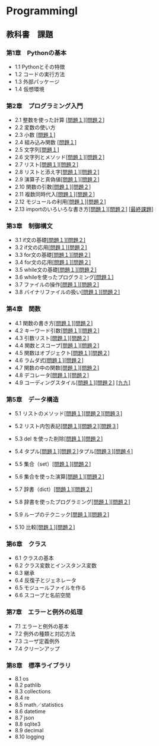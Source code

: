 # ProgrammingI
## 教科書　課題
### 第1章　Pythonの基本
- 1.1 Pythonとその特徴
- 1.2 コードの実行方法
- 1.3 外部パッケージ
- 1.4 仮想環境
### 第2章　プログラミング入門
- 2.1 整数を使った計算 [[問題１]](chapter02/Q_1_1.py)[[問題２]](chapter02/Q_1_2.py)
- 2.2 変数の使い方
- 2.3 小数 [[問題１]](chapter02/Q2_3_1.py)
- 2.4 組み込み関数 [[問題１]](chapter02/Q2_4_1.py)
- 2.5 文字列[[問題１]](chapter02/Q2_5_2.py)
- 2.6 文字列とメソッド[[問題１]](chapter02/Q2_6_1.py)[[問題２]](chapter02/Q2_6_2.py)
- 2.7 リスト[[問題１]](chapter02/Q2_7_1.py)[[問題２]](chapter02/Q2_7_2.py)
- 2.8 リストと添え字[[問題１]](chapter02/Q2_8_1.py)[[問題２]](chapter02/Q2_8_2.py)
- 2.9 演算子と真偽値[[問題１]](chapter02/Q2_9_1.py)[[問題２]](chapter02/Q2_9_2.py)
- 2.10 関数の引数[[問題１]](chapter02/Q2_10_1.py)[[問題２]](chapter02/Q2_10_2.py)
- 2.11 複数同時代入[[問題１]](chapter02/Q2_11_1.py)[[問題２]](chapter02/Q2_11_2.py)
- 2.12 モジュールの利用[[問題１]](chapter02/Q2_12_1.py)[[問題２]](chapter02/Q2_12_2.py)
- 2.13 importのいろいろな書き方[[問題１]](chapter02/Q2_13_1.py)[[問題２]](chapter02/Q2_13_2.py)
[[最終課題]](chapter02/Q2_14_1.py)
### 第3章　制御構文
- 3.1 if文の基礎[[問題１]](chapter03/Q3_1_1.py)[[問題２]](chapter03/Q3_1_2.py)
- 3.2 if文の応用[[問題１]](chapter03/Q3_2_1.py)[[問題２]](chapter03/Q3_2_2.py)
- 3.3 for文の基礎[[問題１]](chapter03/Q3_3_1.py)[[問題２]](chapter03/Q3_3_2.py)
- 3.4 for文の応用[[問題１]](chapter03/Q3_4_1.py)[[問題２]](chapter03/Q3_4_2.py)
- 3.5 while文の基礎[[問題１]](chapter03/Q3_5_1.py)[[問題２]](chapter03/Q3_5_2.py)
- 3.6 whileを使ったプログラミング[[問題１]](chapter03/Q3_6_1.py)
- 3.7 ファイルの操作[[問題１]](chapter03/Q3_7_1.py)[[問題２]](chapter03/Q3_7_2.py)
- 3.8 バイナリファイルの扱い[[問題１]](chapter03/Q3_8_1.py)[[問題２]](chapter03/Q3_8_2.py)
### 第4章　関数
- 4.1 関数の書き方[[問題１]](chapter04/Q4_1_1.py)[[問題２]](chapter04/Q4_1_2.py)
- 4.2 キーワード引数[[問題１]](chapter04/Q4_2_1.py)[[問題２]](chapter04/Q4_2_2.py)
- 4.3 引数リスト[[問題１]](chapter04/Q4_3_1.py)[[問題２]](chapter04/Q4_3_2.py)
- 4.4 関数とスコープ[[問題１]](chapter04/Q4_4_1.py)[[問題２]](chapter04/Q4_4_2.py)
- 4.5 関数はオブジェクト[[問題１]](chapter04/Q4_5_1.py)[[問題２]](chapter04/Q4_5_2.py)
- 4.6 ラムダ式[[問題１]](chapter04/Q4_6_1.py)[[問題２]](chapter04/Q4_6_2.py)
- 4.7 関数の中の関数[[問題１]](chapter04/Q4_7_1.py)[[問題２]](chapter04/Q4_7_2.py)
- 4.8 デコレータ[[問題１]](chapter04/Q4_8_1.py)[[問題２]](chapter04/Q4_8_2.py)
- 4.9 コーディングスタイル[[問題１]](chapter04/Q4_9_1.py)[[問題２]](chapter04/Q4_9_2.py)
[[九九]](chapter04/kuku.py)
### 第5章　データ構造
- 5.1 リストのメソッド[[問題１]](chapter05/Q5_1_1.py)[[問題２]](chapter05/Q5_1_2.py)[[問題３]](chapter05/Q5_1_3.py)
- 5.2 リスト内包表記[[問題１]](chapter05/Q5_2_1.py)[[問題２]](chapter05/Q5_2_2.py)[[問題３]](chapter05/Q5_2_3.py)
- 5.3 del を使った削除[[問題１]](chapter05/Q5_3_1.py)[[問題２]](chapter05/Q5_3_2.py)
- 5.4 タプル[[問題１]](chapter05/Q5_4_1.py)[[問題２]](chapter05/Q5_4_2.py)タプル[[問題３]](chapter05/Q5_4_3.py)[[問題４]](chapter05/Q5_4_4.py)

- 5.5 集合（set）[[問題１]](chapter05/Q5_5_1.py)[[問題２]](chapter05/Q5_5_2.py)
- 5.6 集合を使った演算[[問題１]](chapter05/Q5_6_1.py)[[問題２]](chapter05/Q5_6_2.py)
- 5.7 辞書（dict）[[問題１]](chapter05/Q5_7_1.py)[[問題２]](chapter05/Q5_7_2.py)
- 5.8 辞書を使ったプログラミング[[問題１]](chapter05/Q5_8_1.py)[[問題２]](chapter05/Q5_8_2.py)
- 5.9 ループのテクニック[[問題１]](chapter05/Q5_9_1.py)[[問題２]](chapter05/Q5_9_2.py)
- 5.10 比較[[問題１]](chapter05/Q5_10_1.py)[[問題２]](chapter05/Q5_10_2.py)
### 第6章　クラス
- 6.1 クラスの基本
- 6.2 クラス変数とインスタンス変数
- 6.3 継承
- 6.4 反復子とジェネレータ
- 6.5 モジュールファイルを作る
- 6.6 スコープと名前空間
### 第7章　エラーと例外の処理
- 7.1 エラーと例外の基本
- 7.2 例外の種類と対応方法
- 7.3 ユーザ定義例外
- 7.4 クリーンアップ
### 第8章　標準ライブラリ
- 8.1 os
- 8.2 pathlib
- 8.3 collections
- 8.4 re
- 8.5 math／statistics
- 8.6 datetime
- 8.7 json
- 8.8 sqlite3
- 8.9 decimal
- 8.10 logging

